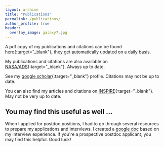 ```yaml
---
layout: archive
title: "Publications"
permalink: /publications/
author_profile: true
header:
  overlay_image: galaxy7.jpg
---
```




A pdf copy of my publications and citations can be found [here](https://raw.githubusercontent.com/abhi0395/mycv/main-pdf/tex/pubs.pdf){:target="_blank"}, they get automatically updated on a daily basis.

My publications and citations are also available on [NASA/ADS](https://ui.adsabs.harvard.edu/public-libraries/YPXGQEsNQg-zR9R9YBYFXw){:target="_blank"}. Always up to date.

See my [google scholar]({{site.author.googlescholar}}){:target="_blank"} profile. Citations may not be up to date.

You can also find my articles and citations on [INSPIRE](https://inspirehep.net/authors/2015737){:target="_blank"}. May not be very up to date.


## You may find this useful as well ...

When I applied for postdoc positions, I had to go through several resources to prepare my applications and interviews. I created a [google doc](https://docs.google.com/document/d/1QyoYoTHRDnZkvOnQyiNHJFbBZZAJQuz0eGRmFUaH_74/edit?usp=sharing) based on my interview experience. If you're a prospective postdoc applicant, you may find this helpful. Good luck!
